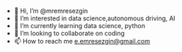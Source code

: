 - 👋 Hi, I’m @mremresezgin
- 👀 I’m interested in data science,autonomous driving, AI 
- 🌱 I’m currently learning data science, python
- 💞️ I’m looking to collaborate on coding
- 📫 How to reach me e.emresezgin@gmail.com

<!---
mremresezgin/mremresezgin is a ✨ special ✨ repository because its `README.md` (this file) appears on your GitHub profile.
You can click the Preview link to take a look at your changes.
--->
